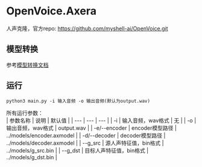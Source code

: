 # OpenVoice.Axera

人声克隆，官方repo: https://github.com/myshell-ai/OpenVoice.git

## 模型转换

参考[模型转换文档](model_convert/README.md)

## 运行
```
python3 main.py -i 输入音频 -o 输出音频(默认为output.wav)
```
所有运行参数：  
| 参数名称 | 说明 | 默认值 |
| --- | --- | --- |
| -i | 输入音频，wav格式 | 无 |
| -o | 输出音频，wav格式 | output.wav |
| -e/--encoder | encoder模型路径 | ../models/encoder.axmodel |
| -d/--decoder | decoder模型路径 | ../models/decoder.axmodel |
| --g_src | 源人声特征值，bin格式 | ../models/g_src.bin |
| --g_dst | 目标人声特征值，bin格式 | ../models/g_dst.bin |